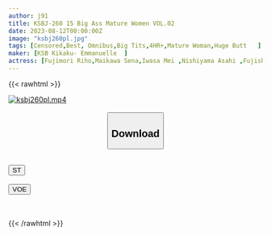 ```yaml
---
author: j91
title: KSBJ-260 15 Big Ass Mature Women VOL.02
date: 2023-08-12T00:00:00Z
image: "ksbj260pl.jpg"
tags: [Censored,Best, Omnibus,Big Tits,4HR+,Mature Woman,Huge Butt	 ]
maker: [KSB Kikaku- Emmanuelle  ]
actress: [Fujimori Riho,Maikawa Sena,Iwasa Mei ,Nishiyama Asahi ,Fujishiro Momone ,Mizuki Nao, Kazama Yumi, Kurata Mao, Oshikawa Yuuri, Hagi Azusa]
---
```



{{< rawhtml >}}

<div class="video" data-videoid="m7kQAYyOoAfbLP3">
    <a href="javascript:;">
        <img src="https://my.j91.asia/posts/ksbj260pl/ksbj260pl.jpg" width="WIDTH" height="HEIGHT" alt="ksbj260pl.mp4" loading="lazy">
    </a>
</div>

<script type="text/javascript" src="https://j91.asia/asset/on-demand-st.js"></script>

<br>
  <link rel="stylesheet" href="https://j91.asia/asset/bs5.css">
  
  <center>
  <button class="btn btn-primary" type="button" data-bs-toggle="collapse" data-bs-target=".multi-collapse" aria-expanded="false" aria-controls="multiCollapseExample1 multiCollapseExample2"><h2>Download</h2></button></center>
</p>
<div class="row">
  <div class="col">
    <div class="collapse multi-collapse" id="multiCollapseExample1">
      <div class="card card-body">
	      	      <br>
<div class="buttons">  
<a href="https://streamtape.to/v/m7kQAYyOoAfbLP3"><button class="btn-hover color-3"><i class="fa fa-download"></i> ST</button></a></div>
    </div>
  </div>
</div>
  <div class="col">
    <div class="collapse multi-collapse" id="multiCollapseExample2">
      <div class="card card-body">
	      <br>
<div class="buttons">
    <a href="https://voe.sx/blvom4frnmb4"><button class="btn-hover color-9"><i class="fa fa-download"></i> VOE</button></a></div>
<br><br>
      </div>
    </div>
  </div>
</div>

{{< /rawhtml >}}
